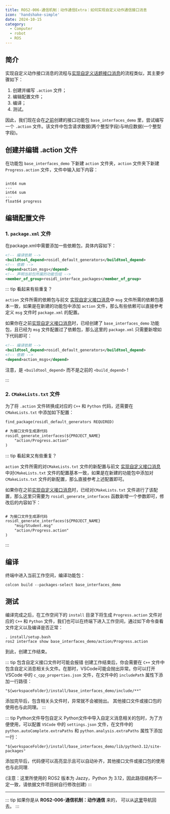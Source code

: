```yaml
---
title: ROS2-006-通信机制：动作通信Extra：如何实现自定义动作通信接口消息
icon: 'handshake-simple'
date: 2024-10-15
category:
  - Computer
  - robot
  - ROS
---
```


## 简介

实现自定义动作接口消息的流程与[实现自定义话题接口消息](./2024_09_25.md)的流程类似，其主要步骤如下：

1. 创建并编写 `.action` 文件；
2. 编辑配置文件；
3. 编译；
4. 测试。

因此，我们现在会在[之前](./2024_10_03.md#准备工作)创建的接口功能包 `base_interfaces_demo` 里，尝试编写一个 `.action` 文件。该文件中包含请求数据(两个整型字段)与响应数据(一个整型字段)。

## 创建并编辑 .action 文件

在功能包 `base_interfaces_demo` 下新建 `action` 文件夹，`action` 文件夹下新建 `Progress.action` 文件，文件中输入如下内容：

```action

int64 num
---
int64 sum
---
float64 progress

```

## 编辑配置文件

### 1. `package.xml` 文件

在package.xml中需要添加一些依赖包，具体内容如下：

```xml
<!-- 编译依赖 -->
<buildtool_depend>rosidl_default_generators</buildtool_depend>
<!-- 依赖 -->
<depend>action_msgs</depend>
<!-- 声明当前包所属的功能包组 -->
<member_of_group>rosidl_interface_packages</member_of_group>
```

::: tip 看起来有些重复？

`action` 文件所需的依赖包与前文 [实现自定义接口消息](./2024_09_25.md#编辑配置文件)中 `msg` 文件所需的依赖包基本一致，如果是在新建的功能包中添加 `action` 文件，那么有些依赖可以直接参考定义 `msg` 文件时 `package.xml` 的配置。

如果你在之前[实现自定义接口消息](./2024_09_25.md#编辑配置文件)时，已经创建了 `base_interfaces_demo` 功能包，且已经为 `msg` 文件配置过了依赖包，那么这里的 `package.xml` 只需要新增如下代码即可：

```xml
<!-- 编译依赖 -->
<buildtool_depend>rosidl_default_generators</buildtool_depend>
<!-- 依赖 -->
<depend>action_msgs</depend>
```

注意，是 `<buildtool_depend>` 而不是之前的 `<build_depend>` !

:::

### 2. `CMakeLists.txt` 文件

为了将 `.action` 文件转换成对应的 `C++` 和 `Python` 代码，还需要在 `CMakeLists.txt` 中添加如下配置：

```txt
find_package(rosidl_default_generators REQUIRED)

# 为接口文件生成源代码
rosidl_generate_interfaces(${PROJECT_NAME}
    "action/Progress.action"
) 
```

::: tip 看起来又有些重复？

`action` 文件所需的对`CMakeLists.txt` 文件的新配置与前文 [实现自定义接口消息](./2024_09_25.md#编辑配置文件)中对`CMakeLists.txt` 文件的配置基本一致，如果是在新建的功能包中添加对`CMakeLists.txt` 文件的新配置，那么直接参考上述配置即可。

如果你在之前[实现自定义接口消息](./2024_09_25.md#编辑配置文件)时，已经对`CMakeLists.txt` 文件进行了该配置，那么这里只需要为 `rosidl_generate_interfaces` 函数新增一个参数即可，修改后的内容如下：

```txt

# 为接口文件生成源代码
rosidl_generate_interfaces(${PROJECT_NAME}
    "msg/Student.msg"
    "action/Progress.action"
) 
```

:::

## 编译

终端中进入当前工作空间，编译功能包：

```shell
colcon build --packages-select base_interfaces_demo
```

## 测试

编译完成之后，在工作空间下的 `install` 目录下将生成 `Progress.action` 文件对应的 `C++` 和 `Python` 文件，我们也可以在终端下进入工作空间，通过如下命令查看文件定义以及编译是否正常：

```shell
. install/setup.bash
ros2 interface show base_interfaces_demo/action/Progress.action
```

到此，创建工作结束。

::: tip 包含自定义接口文件时可能会报错
创建工作结束后，你会需要在 `C++` 文件中包含自定义消息相关头文件。在那时，VSCode可能会抛出异常。你可以打开 VSCode 中的 `c_cpp_properties.json` 文件，在文件中的 `includePath` 属性下添加一行路径：

`"${workspaceFolder}/install/base_interfaces_demo/include/**"`

添加完毕后，包含相关头文件时，异常就不会被抛出。
其他接口文件或接口包的使用也与此同理。
:::

::: tip Python文件导包自定义
Python文件中导入自定义消息相关的包时，为了方便使用，可以配置 `VSCode` 中的 `settings.json` 文件，在文件中的 `python.autoComplete.extraPaths` 和 `python.analysis.extraPaths` 属性下添加一行：

`"${workspaceFolder}/install/base_interfaces_demo/lib/python3.12/site-packages"`

添加完毕后，代码便可以高亮显示且可以自动补齐，其他接口文件或接口包的使用也与此同理.

(注意：这里所使用的 ROS2 版本为 Jazzy，Python 为 3.12，因此路径结构不一定一致，请依据文件项目树自行修改创建)
:::

---

::: tip
如果你是从 **ROS2-006-通信机制：动作通信** 来的， 可以从[这里](./2024_10_15.md#准备工作)导航回去。
:::
